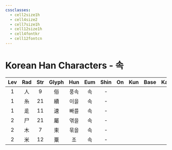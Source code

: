 ```yaml
---
cssclasses:
  - cell2size1h
  - cell4size2
  - cell7size1h
  - cell12size1h
  - cell4fontkr
  - cell12fontcn
---
```


# Korean Han Characters - 속

| Lev | Rad | Str | Glyph | Hun | Eum | Shin | On  | Kun | Base | Kana | Simp | Man | Can | Viet |
| :-: | :-: | :-: | :---: | :-: | :-: | :--: | :-: | :-: | :--: | :--: | :--: | :-: | :-: | :--: |
|  1  |  人  |  9  |   俗   | 풍속  |  속  |  -   |     |     |      |      |  -   |     |     |      |
|  1  |  糸  | 21  |   續   | 이을  |  속  |  -   |     |     |      |      |  -   |     |     |      |
|  1  |  辵  | 11  |   速   | 빠를  |  속  |  -   |     |     |      |      |  -   |     |     |      |
|  2  |  尸  | 21  |   屬   | 엮을  |  속  |  -   |     |     |      |      |  -   |     |     |      |
|  2  |  木  |  7  |   束   | 묶을  |  속  |  -   |     |     |      |      |  -   |     |     |      |
|  2  |  米  | 12  |   粟   |  조  |  속  |  -   |     |     |      |      |  -   |     |     |      |
